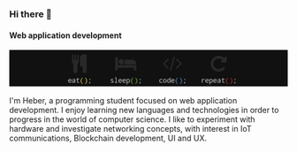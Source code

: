 ### Hi there 👋
#### Web application development

![CodeLoop](https://github.com/4Heber/4Heber/blob/main/Code_Loop.png)

I'm Heber, a programming student focused on web application development.
I enjoy learning new languages and technologies in order to progress in the world of computer science.
I like to experiment with hardware and investigate networking concepts, with interest in IoT communications, Blockchain development, UI and UX.
